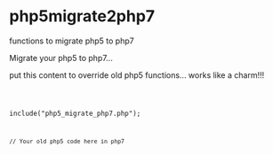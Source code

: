 # php5migrate2php7
functions to migrate php5 to php7

Migrate your php5 to php7...

put this content to override old php5 functions... works like a charm!!!

<code>


include("php5_migrate_php7.php");

    // Your old php5 code here in php7

</code>
